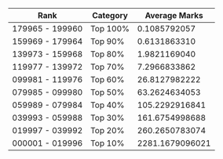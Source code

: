 | Rank | Category | Average Marks |
|------|----------|---------------|
| 179965 - 199960 | Top 100% | 0.1085792057 |
| 159969 - 179964 | Top 90% | 0.6131863310 |
| 139973 - 159968 | Top 80% | 1.9821169040 |
| 119977 - 139972 | Top 70% | 7.2966833862 |
| 099981 - 119976 | Top 60% | 26.8127982222 |
| 079985 - 099980 | Top 50% | 63.2624634053 |
| 059989 - 079984 | Top 40% | 105.2292916841 |
| 039993 - 059988 | Top 30% | 161.6754998688 |
| 019997 - 039992 | Top 20% | 260.2650783074 |
| 000001 - 019996 | Top 10% | 2281.1679096021 |

